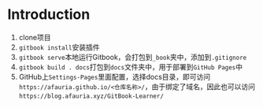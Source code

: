 # Introduction

1. clone项目
2. `gitbook install`安装插件
3. `gitbook serve`本地运行Gitbook，会打包到`_book`夹中，添加到`.gitignore`
4. `gitbook build . docs`打包到`docs`文件夹中，用于部署到`GitHub Pages`中
5. GitHub上`Settings-Pages`里面配置，选择docs目录，即可访问`https://afauria.github.io/<仓库名称>/`，由于绑定了域名，因此也可以访问`https://blog.afauria.xyz/GitBook-Learner/`
